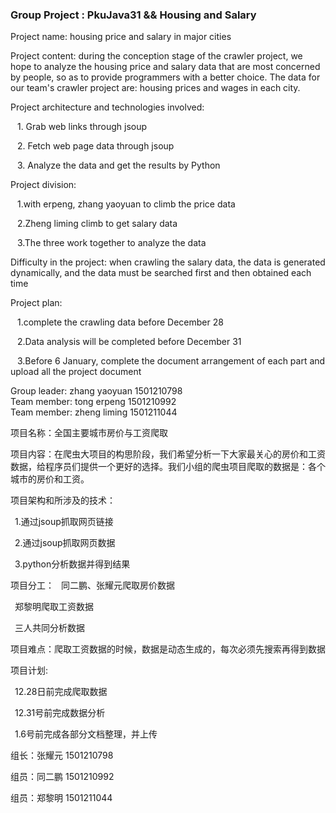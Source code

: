 ### Group Project : PkuJava31 && Housing and Salary

Project name: housing price and salary in major cities

Project content: during the conception stage of the crawler project, we hope to analyze the housing price and salary data that are most concerned by people, so as to provide programmers with a better choice. The data for our team's crawler project are: housing prices and wages in each city.

Project architecture and technologies involved:

&ensp; 1. Grab web links through jsoup

&ensp; 2. Fetch web page data through jsoup

&ensp; 3. Analyze the data and get the results by Python




Project division: 

&ensp; 1.with erpeng, zhang yaoyuan to climb the price data

&ensp; 2.Zheng liming climb to get salary data

&ensp; 3.The three work together to analyze the data




Difficulty in the project: when crawling the salary data, the data is generated dynamically, and the data must be searched first and then obtained each time

Project plan: 

&ensp; 1.complete the crawling data before December 28

&ensp; 2.Data analysis will be completed before December 31

&ensp; 3.Before 6 January, complete the document arrangement of each part and upload all the project document



Group leader: zhang yaoyuan 1501210798  
Team member: tong erpeng 1501210992  
Team member: zheng liming 1501211044


项目名称：全国主要城市房价与工资爬取

项目内容：在爬虫大项目的构思阶段，我们希望分析一下大家最关心的房价和工资数据，给程序员们提供一个更好的选择。我们小组的爬虫项目爬取的数据是：各个城市的房价和工资。

项目架构和所涉及的技术：

&ensp;1.通过jsoup抓取网页链接  

&ensp;2.通过jsoup抓取网页数据

&ensp;3.python分析数据并得到结果

          
项目分工：
&ensp;同二鹏、张耀元爬取房价数据 

&ensp;郑黎明爬取工资数据

&ensp;三人共同分析数据

项目难点：爬取工资数据的时候，数据是动态生成的，每次必须先搜索再得到数据

项目计划: 

&ensp;12.28日前完成爬取数据

&ensp;12.31号前完成数据分析

&ensp;1.6号前完成各部分文档整理，并上传
         
         
组长：张耀元 1501210798 

组员：同二鹏 1501210992 

组员：郑黎明 1501211044 
